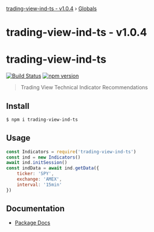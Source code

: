 [trading-view-ind-ts - v1.0.4](README.md) › [Globals](globals.md)

# trading-view-ind-ts - v1.0.4

# trading-view-ind-ts
[![Build Status](https://travis-ci.org/edmundpf/trading-view-ind-ts.svg?branch=master)](https://travis-ci.org/edmundpf/trading-view-ind-ts)
[![npm version](https://badge.fury.io/js/trading-view-ind-ts.svg)](https://badge.fury.io/js/trading-view-ind-ts)
> Trading View Technical Indicator Recommendations

## Install
``` bash
$ npm i trading-view-ind-ts
```

## Usage
``` javascript
const Indicators = require('trading-view-ind-ts')
const ind = new Indicators()
await ind.initSession()
const indData = await ind.getData({
	ticker: 'SPY',
	exchange: 'AMEX',
	interval: '15min'
})
```

## Documentation
* [Package Docs](docs/globals.md)
